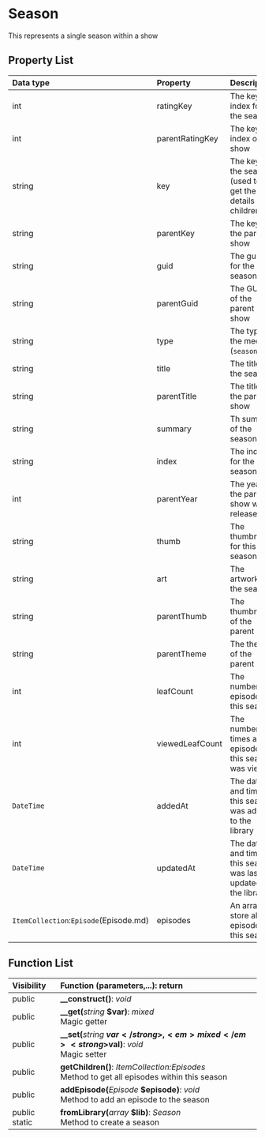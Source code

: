 # Season

This represents a single season within a show

## Property List

| Data type | Property | Description |
|:----------|:---------|:------------|
| int | ratingKey | The key index for the season |
| int | parentRatingKey | The key index of the show |
| string | key | The key for the season (used to get the details and children) |
| string | parentKey | The key for the parent show |
| string | guid | The guid for the season |
| string | parentGuid | The GUID of the parent show |
| string | type | The type of the media (`season`) |
| string | title | The title of the season |
| string | parentTitle | The title of the parent show |
| string | summary | Th sumary of the season |
| string | index | The index for the season |
| int | parentYear | The year the parent show was released |
| string | thumb | The thumbnail for this season |
| string | art | The artwork for the season |
| string | parentThumb | The thumbnail of the parent |
| string | parentTheme | The theme of the parent |
| int | leafCount | The number of episodes in this season |
| int | viewedLeafCount | The number of times an episode in this season was viewed |
| `DateTime` | addedAt | The date and time this season was added to the library |
| `DateTime` | updatedAt | The date and time this season was last updated in the library |
| `ItemCollection`:`Episode`(Episode.md) | episodes | An array to store all the episodes in this season |

## Function List

| Visibility | Function (parameters,...): return |
|:-----------|:---------|
| public | <strong>__construct()</strong>: <em>void</em><br /> |
| public | <strong>__get(</strong><em>string</em> <strong>$var)</strong>: <em>mixed</em><br />Magic getter |
| public | <strong>__set(</strong><em>string</em> <strong>$var</strong>, <em>mixed</em> <strong>$val)</strong>: <em>void</em><br />Magic setter |
| public | <strong>getChildren()</strong>: <em>ItemCollection:Episodes</em><br />Method to get all episodes within this season |
| public | <strong>addEpisode(</strong><em>Episode</em> <strong>$episode)</strong>: <em>void</em><br />Method to add an episode to the season |
| public static | <strong>fromLibrary(</strong><em>array</em> <strong>$lib)</strong>: <em>Season</em><br />Method to create a season |
